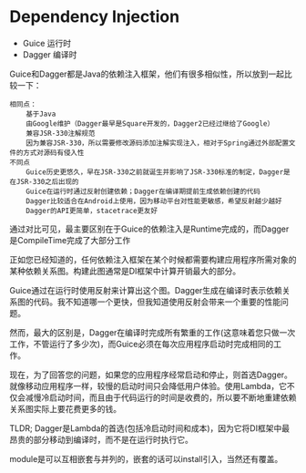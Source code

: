 # Dependency Injection

- Guice 运行时
- Dagger 编译时

Guice和Dagger都是Java的依赖注入框架，他们有很多相似性，所以放到一起比较一下：

    相同点：
        基于Java
        由Google维护（Dagger最早是Square开发的，Dagger2已经过继给了Google）
        兼容JSR-330注解规范
        因为兼容JSR-330，所以需要修改源码添加注解实现注入，相对于Spring通过外部配置文件的方式对源码有侵入性
    不同点
        Guice历史更悠久，早在JSR-330之前就诞生并影响了JSR-330标准的制定，Dagger是在JSR-330之后出现的
        Guice在运行时通过反射创建依赖；Dagger在编译期提前生成依赖创建的代码
        Dagger比较适合在Android上使用，因为移动平台对性能更敏感，希望反射越少越好
        Dagger的API更简单，stacetrace更友好

通过对比可见，最主要区别在于Guice的依赖注入是Runtime完成的，而Dagger是CompileTime完成了大部分工作

正如您已经知道的，任何依赖注入框架在某个时候都需要构建应用程序所需对象的某种依赖关系图。构建此图通常是DI框架中计算开销最大的部分。

Guice通过在运行时使用反射来计算出这个图。Dagger生成在编译时表示依赖关系图的代码。我不知道哪一个更快，但我知道使用反射会带来一个重要的性能问题。

然而，最大的区别是，Dagger在编译时完成所有繁重的工作(这意味着您只做一次工作，不管运行了多少次)，而Guice必须在每次应用程序启动时完成相同的工作。

现在，为了回答您的问题，如果您的应用程序经常启动和停止，则首选Dagger。就像移动应用程序一样，较慢的启动时间只会降低用户体验。使用Lambda，它不仅会减慢冷启动时间，而且由于代码运行的时间是收费的，所以要不断地重建依赖关系图实际上要花费更多的钱。

TLDR; Dagger是Lambda的首选(包括冷启动时间和成本)，因为它将DI框架中最昂贵的部分移动到编译时，而不是在运行时执行它。

module是可以互相嵌套与并列的，嵌套的话可以install引入，当然还有覆盖。
